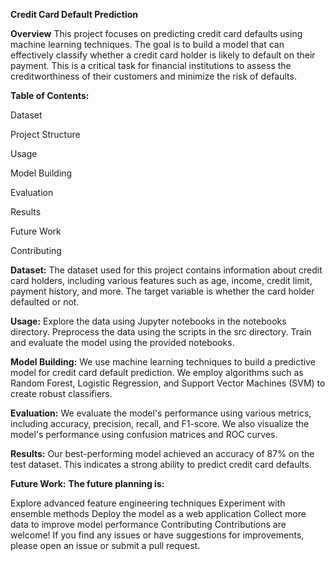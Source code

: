 **Credit Card Default Prediction**

**Overview**
This project focuses on predicting credit card defaults using machine learning techniques. The goal is to build a model that can effectively classify whether a credit card holder is likely to default on their payment. This is a critical task for financial institutions to assess the creditworthiness of their customers and minimize the risk of defaults.

**Table of Contents:**

Dataset

Project Structure

Usage

Model Building

Evaluation

Results

Future Work

Contributing



**Dataset:**
The dataset used for this project contains information about credit card holders, including various features such as age, income, credit limit, payment history, and more. The target variable is whether the card holder defaulted or not.

**Usage:**
Explore the data using Jupyter notebooks in the notebooks directory.
Preprocess the data using the scripts in the src directory.
Train and evaluate the model using the provided notebooks.

**Model Building:**
We use machine learning techniques to build a predictive model for credit card default prediction. We employ algorithms such as Random Forest, Logistic Regression, and Support Vector Machines (SVM) to create robust classifiers.

**Evaluation:**
We evaluate the model's performance using various metrics, including accuracy, precision, recall, and F1-score. We also visualize the model's performance using confusion matrices and ROC curves.

**Results:**
Our best-performing model achieved an accuracy of 87% on the test dataset. This indicates a strong ability to predict credit card defaults.

**Future Work:**
**The future planning is:**

Explore advanced feature engineering techniques
Experiment with ensemble methods
Deploy the model as a web application
Collect more data to improve model performance
Contributing
Contributions are welcome! If you find any issues or have suggestions for improvements, please open an issue or submit a pull request.
